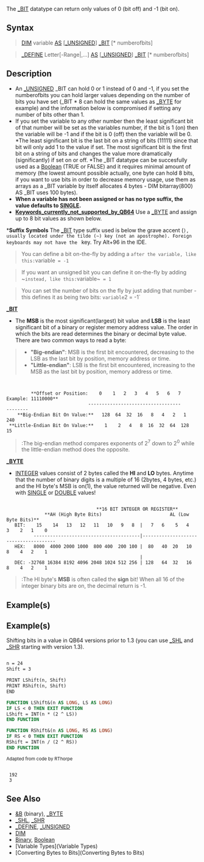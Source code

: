 The [_BIT](_BIT) datatype can return only values of 0 (bit off) and -1 (bit on). 


## Syntax

>  [DIM](DIM) variable [AS](AS) [[_UNSIGNED](_UNSIGNED)] [_BIT](_BIT) [* numberofbits]

>  [_DEFINE](_DEFINE) Letter[-Range|,...] [AS](AS) [[_UNSIGNED](_UNSIGNED)] [_BIT](_BIT) [* numberofbits]


## Description

* An [_UNSIGNED](_UNSIGNED) _BIT can hold 0 or 1 instead of 0 and -1, if you set the numberofbits you can hold larger values depending on the number of bits you have set (_BIT * 8 can hold the same values as [_BYTE](_BYTE) for example) and the information below is compromised if setting any number of bits other than 1.
* If you set the variable to any other number then the least significant bit of that number will be set as the variables number, if the bit is 1 (on) then the variable will be -1 and if the bit is 0 (off) then the variable will be 0.
*The least significant bit is the last bit on a string of bits (11111) since that bit will only add 1 to the value if set. The most significant bit is the first bit on a string of bits and changes the value more dramatically (significantly) if set on or off.
*The _BIT datatype can be succesfully used as a [Boolean](Boolean) (TRUE or FALSE) and it requires minimal amount of memory (the lowest amount possible actually, one byte can hold 8 bits, if you want to use bits in order to decrease memory usage, use them as arrays as a _BIT variable by itself allocates 4 bytes - DIM bitarray(800) AS _BIT uses 100 bytes).
* **When a variable has not been assigned or has no type suffix, the value defaults to [SINGLE](SINGLE).**
* **[Keywords_currently_not_supported_by_QB64](Keywords_currently_not_supported_by_QB64)** Use a [_BYTE](_BYTE) and assign up to 8 bit values as shown below.


***Suffix Symbols** The [_BIT](_BIT) type suffix used is below the grave accent (`), usually located under the tilde (~) key (not an apostrophe). Foreign keyboards may not have the ` key. Try Alt+96 in the IDE.

> You can define a bit on-the-fly by adding a ` after the variable, like this: `variable` = -1`

> If you want an unsigned bit you can define it on-the-fly by adding ~` instead, like this: `variable~` = 1`

> You can set the number of bits on the fly by just adding that number - this defines it as being two bits: `variable`2 = -1`


**[_BIT](_BIT)**
* The **MSB** is the most significant(largest) bit value and **LSB** is the least significant bit of a binary or register memory address value. The order in which the bits are read determines the binary or decimal byte value. There are two common ways to read a byte:

> * **"Big-endian"**: MSB is the first bit encountered, decreasing to the LSB as the last bit by position, memory address or time.
> * **"Little-endian"**: LSB is the first bit encountered, increasing to the MSB as the last bit by position, memory address or time.

```text


         **Offset or Position:    0    1   2   3   4   5   6   7      Example: 11110000**
                              ----------------------------------             --------
    **Big-Endian Bit On Value:**   128  64  32  16   8   4   2   1                 240
 **Little-Endian Bit On Value:**    1    2   4   8  16  32  64  128                 15

```

> :The big-endian method compares exponents of 2<sup>7</sup> down to 2<sup>0</sup> while the little-endian method does the opposite. 

**[_BYTE](_BYTE)**
* [INTEGER](INTEGER) values consist of 2 bytes called the **HI** and **LO** bytes. Anytime that the number of binary digits is a multiple of 16 (2bytes, 4 bytes, etc.) and the HI byte's MSB is on(1), the value returned will be negative. Even with [SINGLE](SINGLE) or [DOUBLE](DOUBLE) values! 

```text

                                 **16 BIT INTEGER OR REGISTER**
              **AH (High Byte Bits)                         AL (Low Byte Bits)**
   BIT:    15    14   13   12   11   10   9   8  |   7   6    5   4    3    2   1    0
          ---------------------------------------|--------------------------------------
   HEX:   8000  4000 2000 1000  800 400  200 100 |  80   40  20   10   8    4   2    1
                                                 |
   DEC: -32768 16384 8192 4096 2048 1024 512 256 | 128   64  32   16   8    4   2    1

```

> :The HI byte's **MSB** is often called the **sign** bit! When all 16 of the integer binary bits are on, the decimal return is -1.  


## Example(s)

## Example(s)
 Shifting bits in a value in QB64 versions prior to 1.3 (you can use [_SHL](_SHL) and [_SHR](_SHR) starting with version 1.3).

```vb

n = 24
Shift = 3

PRINT LShift(n, Shift)
PRINT RShift(n, Shift)
END

FUNCTION LShift&(n AS LONG, LS AS LONG)
IF LS < 0 THEN EXIT FUNCTION
LShift = INT(n * (2 ^ LS))    
END FUNCTION

FUNCTION RShift&(n AS LONG, RS AS LONG)
IF RS < 0 THEN EXIT FUNCTION
RShift = INT(n / (2 ^ RS))
END FUNCTION 

```
<sub>Adapted from code by RThorpe</sub>

```text

 192
 3

```



## See Also
 
* [&B](&B) (binary), [_BYTE](_BYTE)
* [_SHL](_SHL), [_SHR](_SHR)
* [_DEFINE](_DEFINE), [_UNSIGNED](_UNSIGNED)
* [DIM](DIM)
* [Binary](Binary), [Boolean](Boolean)
* [Variable Types](Variable Types)
* [Converting Bytes to Bits](Converting Bytes to Bits)




